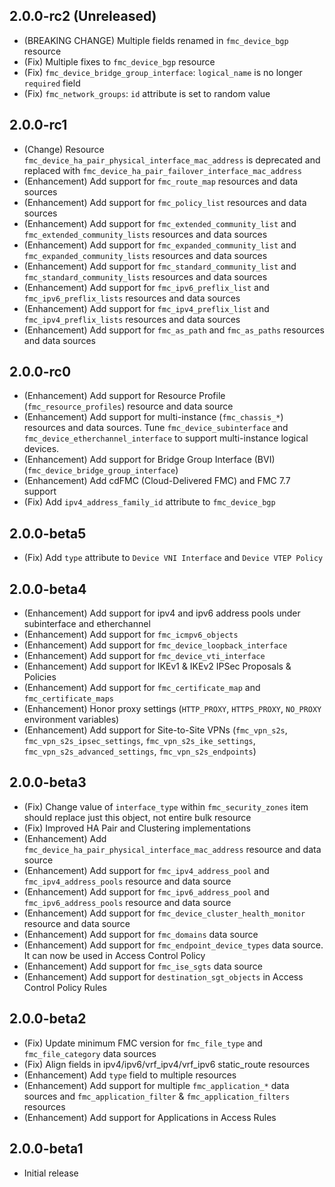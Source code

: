 ## 2.0.0-rc2 (Unreleased)

- (BREAKING CHANGE) Multiple fields renamed in `fmc_device_bgp` resource
- (Fix) Multiple fixes to `fmc_device_bgp` resource
- (Fix) `fmc_device_bridge_group_interface`: `logical_name` is no longer `required` field
- (Fix) `fmc_network_groups`: `id` attribute is set to random value

## 2.0.0-rc1

- (Change) Resource `fmc_device_ha_pair_physical_interface_mac_address` is deprecated and replaced with `fmc_device_ha_pair_failover_interface_mac_address`
- (Enhancement) Add support for `fmc_route_map` resources and data sources
- (Enhancement) Add support for `fmc_policy_list` resources and data sources
- (Enhancement) Add support for `fmc_extended_community_list` and `fmc_extended_community_lists` resources and data sources
- (Enhancement) Add support for `fmc_expanded_community_list` and `fmc_expanded_community_lists` resources and data sources
- (Enhancement) Add support for `fmc_standard_community_list` and `fmc_standard_community_lists` resources and data sources
- (Enhancement) Add support for `fmc_ipv6_preflix_list` and `fmc_ipv6_preflix_lists` resources and data sources
- (Enhancement) Add support for `fmc_ipv4_preflix_list` and `fmc_ipv4_preflix_lists` resources and data sources
- (Enhancement) Add support for `fmc_as_path` and `fmc_as_paths` resources and data sources

## 2.0.0-rc0

- (Enhancement) Add support for Resource Profile (`fmc_resource_profiles`) resource and data source
- (Enhancement) Add support for multi-instance (`fmc_chassis_*`) resources and data sources. Tune `fmc_device_subinterface` and `fmc_device_etherchannel_interface` to support multi-instance logical devices.
- (Enhancement) Add support for Bridge Group Interface (BVI)  (`fmc_device_bridge_group_interface`)
- (Enhancement) Add cdFMC (Cloud-Delivered FMC) and FMC 7.7 support
- (Fix) Add `ipv4_address_family_id` attribute to `fmc_device_bgp`

## 2.0.0-beta5

- (Fix) Add `type` attribute to `Device VNI Interface` and `Device VTEP Policy`

## 2.0.0-beta4

- (Enhancement) Add support for ipv4 and ipv6 address pools under subinterface and etherchannel
- (Enhancement) Add support for `fmc_icmpv6_objects`
- (Enhancement) Add support for `fmc_device_loopback_interface`
- (Enhancement) Add support for `fmc_device_vti_interface`
- (Enhancement) Add support for IKEv1 & IKEv2 IPSec Proposals & Policies
- (Enhancement) Add support for `fmc_certificate_map` and `fmc_certificate_maps`
- (Enhancement) Honor proxy settings (`HTTP_PROXY`, `HTTPS_PROXY`, `NO_PROXY` environment variables)
- (Enhancement) Add support for Site-to-Site VPNs (`fmc_vpn_s2s`, `fmc_vpn_s2s_ipsec_settings`, `fmc_vpn_s2s_ike_settings`, `fmc_vpn_s2s_advanced_settings`, `fmc_vpn_s2s_endpoints`)

## 2.0.0-beta3

- (Fix) Change value of `interface_type` within `fmc_security_zones` item should replace just this object, not entire bulk resource
- (Fix) Improved HA Pair and Clustering implementations
- (Enhancement) Add `fmc_device_ha_pair_physical_interface_mac_address` resource and data source
- (Enhancement) Add support for `fmc_ipv4_address_pool` and `fmc_ipv4_address_pools` resource and data source
- (Enhancement) Add support for `fmc_ipv6_address_pool` and `fmc_ipv6_address_pools` resource and data source
- (Enhancement) Add support for `fmc_device_cluster_health_monitor` resource and data source
- (Enhancement) Add support for `fmc_domains` data source
- (Enhancement) Add support for `fmc_endpoint_device_types` data source. It can now be used in Access Control Policy
- (Enhancement) Add support for `fmc_ise_sgts` data source
- (Enhancement) Add support for `destination_sgt_objects` in Access Control Policy Rules

## 2.0.0-beta2

- (Fix) Update minimum FMC version for `fmc_file_type` and `fmc_file_category` data sources
- (Fix) Align fields in ipv4/ipv6/vrf_ipv4/vrf_ipv6 static_route resources
- (Enhancement) Add `type` field to multiple resources
- (Enhancement) Add support for multiple `fmc_application_*` data sources and `fmc_application_filter` & `fmc_application_filters` resources
- (Enhancement) Add support for Applications in Access Rules

## 2.0.0-beta1

- Initial release
